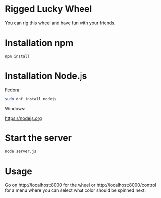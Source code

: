 # Rigged Lucky Wheel

You can rig this wheel and have fun with your friends. 

# Installation npm

```sh
npm install
```
# Installation Node.js

Fedora:

```sh
sudo dnf install nodejs
```

Windows:

https://nodejs.org

# Start the server

```sh
node server.js
```

# Usage

Go on http://localhost:8000 for the wheel or http://localhost:8000/control for a menu where you can select what color should be spinned next.

